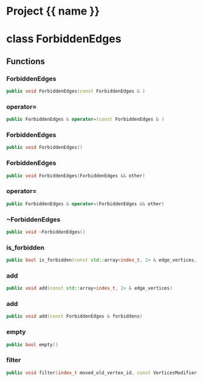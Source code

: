 <script setup>
import {useRoute} from 'vitepress'
const {path} = useRoute()
const tokens = path.split('/')
const words = tokens[2].split('-');
for (let i = 0; i < words.length; i++) {
    words[i] = words[i].charAt(0).toUpperCase() + words[i].slice(1);
    words[i] = words[i].replace('geode', 'Geode')
}
const name = words.join('-');
</script>
# Project {{ name }}

# class ForbiddenEdges


## Functions

### ForbiddenEdges

```cpp
public void ForbiddenEdges(const ForbiddenEdges & )
```


### operator=

```cpp
public ForbiddenEdges & operator=(const ForbiddenEdges & )
```


### ForbiddenEdges

```cpp
public void ForbiddenEdges()
```


### ForbiddenEdges

```cpp
public void ForbiddenEdges(ForbiddenEdges && other)
```


### operator=

```cpp
public ForbiddenEdges & operator=(ForbiddenEdges && other)
```


### ~ForbiddenEdges

```cpp
public void ~ForbiddenEdges()
```


### is_forbidden

```cpp
public bool is_forbidden(const std::array<index_t, 2> & edge_vertices, const VerticesModifier & vertices_modifier)
```


### add

```cpp
public void add(const std::array<index_t, 2> & edge_vertices)
```


### add

```cpp
public void add(const ForbiddenEdges & forbiddens)
```


### empty

```cpp
public bool empty()
```


### filter

```cpp
public void filter(index_t moved_old_vertex_id, const VerticesModifier & vertices_modifier)
```




